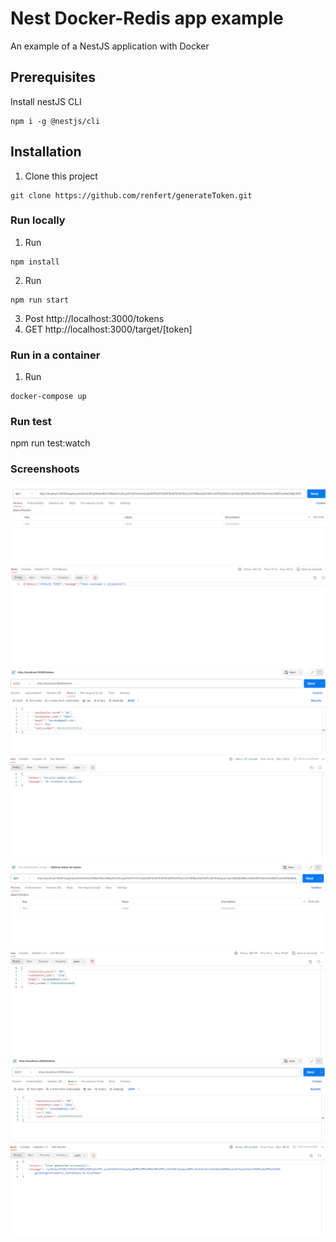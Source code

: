 # Nest Docker-Redis app example
An example of a NestJS application with Docker

## Prerequisites

Install nestJS CLI
```
npm i -g @nestjs/cli
```
## Installation
1. Clone this project
```
git clone https://github.com/renfert/generateToken.git
```
### Run locally
1. Run
```
npm install
```
2. Run
```
npm run start
```
3. Post http://localhost:3000/tokens
4. GET http://localhost:3000/target/[token]
### Run in a container
1. Run 
```
docker-compose up
```

### Run test
npm run test:watch

### Screenshoots
![alt text](https://github.com/renfert/generateToken/blob/master/screenshots/screen1.png?raw=true)
![alt text](https://github.com/renfert/generateToken/blob/master/screenshots/screen2.png?raw=true)
![alt text](https://github.com/renfert/generateToken/blob/master/screenshots/screen3.png?raw=true)
![alt text](https://github.com/renfert/generateToken/blob/master/screenshots/screen4.png?raw=true)

